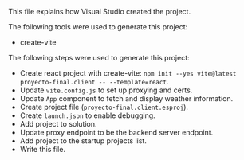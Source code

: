 This file explains how Visual Studio created the project.

The following tools were used to generate this project:
- create-vite

The following steps were used to generate this project:
- Create react project with create-vite: `npm init --yes vite@latest proyecto-final.client -- --template=react`.
- Update `vite.config.js` to set up proxying and certs.
- Update `App` component to fetch and display weather information.
- Create project file (`proyecto-final.client.esproj`).
- Create `launch.json` to enable debugging.
- Add project to solution.
- Update proxy endpoint to be the backend server endpoint.
- Add project to the startup projects list.
- Write this file.
